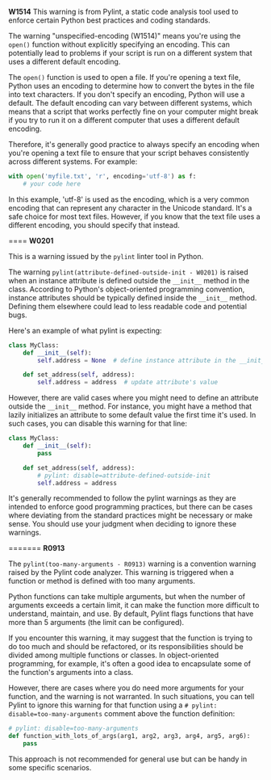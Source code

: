 
**W1514**
This warning is from Pylint, a static code analysis tool used to enforce certain Python best practices and coding standards.

The warning "unspecified-encoding (W1514)" means you're using the `open()` function without explicitly specifying an encoding. This can potentially lead to problems if your script is run on a different system that uses a different default encoding.

The `open()` function is used to open a file. If you're opening a text file, Python uses an encoding to determine how to convert the bytes in the file into text characters. If you don't specify an encoding, Python will use a default. The default encoding can vary between different systems, which means that a script that works perfectly fine on your computer might break if you try to run it on a different computer that uses a different default encoding.

Therefore, it's generally good practice to always specify an encoding when you're opening a text file to ensure that your script behaves consistently across different systems. For example:

```python
with open('myfile.txt', 'r', encoding='utf-8') as f:
    # your code here
```

In this example, 'utf-8' is used as the encoding, which is a very common encoding that can represent any character in the Unicode standard. It's a safe choice for most text files. However, if you know that the text file uses a different encoding, you should specify that instead.

====
**W0201**

This is a warning issued by the `pylint` linter tool in Python. 

The warning `pylint(attribute-defined-outside-init - W0201)` is raised when an instance attribute is defined outside the `__init__` method in the class. According to Python's object-oriented programming convention, instance attributes should be typically defined inside the `__init__` method. Defining them elsewhere could lead to less readable code and potential bugs.

Here's an example of what pylint is expecting:

```python
class MyClass:
    def __init__(self):
        self.address = None  # define instance attribute in the __init__ method

    def set_address(self, address):
        self.address = address  # update attribute's value
```

However, there are valid cases where you might need to define an attribute outside the `__init__` method. For instance, you might have a method that lazily initializes an attribute to some default value the first time it's used. In such cases, you can disable this warning for that line:

```python
class MyClass:
    def __init__(self):
        pass

    def set_address(self, address):
        # pylint: disable=attribute-defined-outside-init
        self.address = address
```

It's generally recommended to follow the pylint warnings as they are intended to enforce good programming practices, but there can be cases where deviating from the standard practices might be necessary or make sense. You should use your judgment when deciding to ignore these warnings.


=======
**R0913**

The `pylint(too-many-arguments - R0913)` warning is a convention warning raised by the Pylint code analyzer. This warning is triggered when a function or method is defined with too many arguments. 

Python functions can take multiple arguments, but when the number of arguments exceeds a certain limit, it can make the function more difficult to understand, maintain, and use. By default, Pylint flags functions that have more than 5 arguments (the limit can be configured).

If you encounter this warning, it may suggest that the function is trying to do too much and should be refactored, or its responsibilities should be divided among multiple functions or classes. In object-oriented programming, for example, it's often a good idea to encapsulate some of the function's arguments into a class.

However, there are cases where you do need more arguments for your function, and the warning is not warranted. In such situations, you can tell Pylint to ignore this warning for that function using a `# pylint: disable=too-many-arguments` comment above the function definition:

```python
# pylint: disable=too-many-arguments
def function_with_lots_of_args(arg1, arg2, arg3, arg4, arg5, arg6):
    pass
```
This approach is not recommended for general use but can be handy in some specific scenarios.